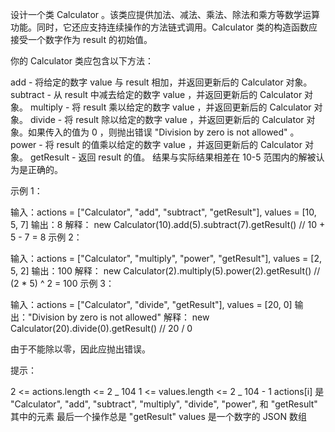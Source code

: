 设计一个类 Calculator 。该类应提供加法、减法、乘法、除法和乘方等数学运算功能。同时，它还应支持连续操作的方法链式调用。Calculator 类的构造函数应接受一个数字作为 result 的初始值。

你的 Calculator 类应包含以下方法：

add - 将给定的数字 value 与 result 相加，并返回更新后的 Calculator 对象。
subtract - 从 result 中减去给定的数字 value ，并返回更新后的 Calculator 对象。
multiply - 将 result 乘以给定的数字 value ，并返回更新后的 Calculator 对象。
divide - 将 result 除以给定的数字 value ，并返回更新后的 Calculator 对象。如果传入的值为 0 ，则抛出错误 "Division by zero is not allowed" 。
power - 将 result 的值乘以给定的数字 value ，并返回更新后的 Calculator 对象。
getResult - 返回 result 的值。
结果与实际结果相差在 10-5 范围内的解被认为是正确的。

示例 1：

输入：actions = ["Calculator", "add", "subtract", "getResult"], values = [10, 5, 7]
输出：8
解释：
new Calculator(10).add(5).subtract(7).getResult() // 10 + 5 - 7 = 8
示例 2：

输入：actions = ["Calculator", "multiply", "power", "getResult"], values = [2, 5, 2]
输出：100
解释：
new Calculator(2).multiply(5).power(2).getResult() // (2 \* 5) ^ 2 = 100
示例 3：

输入：actions = ["Calculator", "divide", "getResult"], values = [20, 0]
输出："Division by zero is not allowed"
解释：
new Calculator(20).divide(0).getResult() // 20 / 0

由于不能除以零，因此应抛出错误。

提示：

2 <= actions.length <= 2 _ 104
1 <= values.length <= 2 _ 104 - 1
actions[i] 是 "Calculator", "add", "subtract", "multiply", "divide", "power", 和 "getResult" 其中的元素
最后一个操作总是 "getResult"
values 是一个数字的 JSON 数组
